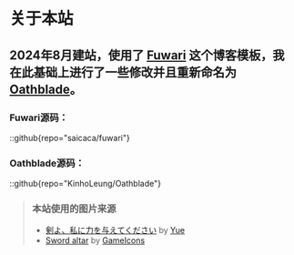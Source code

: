 # 关于本站

## 2024年8月建站，使用了 [Fuwari](https://fuwari.vercel.app/) 这个博客模板，我在此基础上进行了一些修改并且重新命名为 [Oathblade](https://www.oathblade.com/)。

### Fuwari源码：

::github{repo="saicaca/fuwari"}

### Oathblade源码：

::github{repo="KinhoLeung/Oathblade"}

> ### 本站使用的图片来源
>
> - [剣よ、私に力を与えてください](https://www.pixiv.net/artworks/107557137) by [Yue](https://www.pixiv.net/users/93308475)
> - [Sword altar](https://game-icons.net/1x1/delapouite/sword-altar.html) by [GameIcons](https://github.com/game-icons/icons)